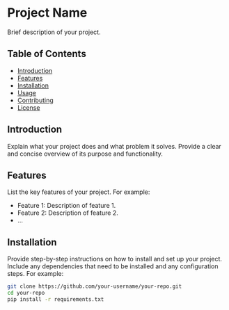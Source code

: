 # Project Name

Brief description of your project.

## Table of Contents

- [Introduction](#introduction)
- [Features](#features)
- [Installation](#installation)
- [Usage](#usage)
- [Contributing](#contributing)
- [License](#license)

## Introduction

Explain what your project does and what problem it solves. Provide a clear and concise overview of its purpose and functionality.

## Features

List the key features of your project. For example:
- Feature 1: Description of feature 1.
- Feature 2: Description of feature 2.
- ...

## Installation

Provide step-by-step instructions on how to install and set up your project. Include any dependencies that need to be installed and any configuration steps. For example:

```bash
git clone https://github.com/your-username/your-repo.git
cd your-repo
pip install -r requirements.txt

